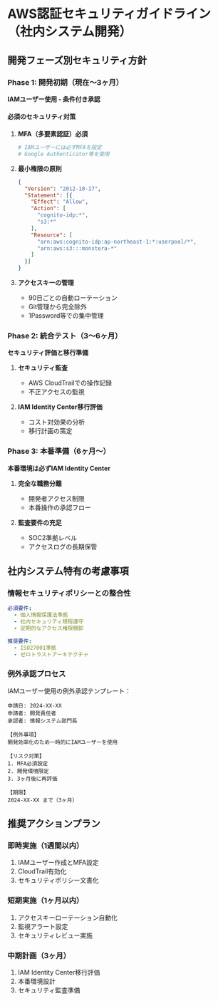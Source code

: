 # AWS認証セキュリティガイドライン（社内システム開発）

## 開発フェーズ別セキュリティ方針

### Phase 1: 開発初期（現在〜3ヶ月）
**IAMユーザー使用 - 条件付き承認**

#### 必須のセキュリティ対策
1. **MFA（多要素認証）必須**
   ```bash
   # IAMユーザーには必ずMFAを設定
   # Google Authenticator等を使用
   ```

2. **最小権限の原則**
   ```json
   {
     "Version": "2012-10-17",
     "Statement": [{
       "Effect": "Allow",
       "Action": [
         "cognito-idp:*",
         "s3:*"
       ],
       "Resource": [
         "arn:aws:cognito-idp:ap-northeast-1:*:userpool/*",
         "arn:aws:s3:::monstera-*"
       ]
     }]
   }
   ```

3. **アクセスキーの管理**
   - 90日ごとの自動ローテーション
   - Git管理から完全除外
   - 1Password等での集中管理

### Phase 2: 統合テスト（3〜6ヶ月）
**セキュリティ評価と移行準備**

1. **セキュリティ監査**
   - AWS CloudTrailでの操作記録
   - 不正アクセスの監視

2. **IAM Identity Center移行評価**
   - コスト対効果の分析
   - 移行計画の策定

### Phase 3: 本番準備（6ヶ月〜）
**本番環境は必ずIAM Identity Center**

1. **完全な職務分離**
   - 開発者アクセス制限
   - 本番操作の承認フロー

2. **監査要件の充足**
   - SOC2準拠レベル
   - アクセスログの長期保管

## 社内システム特有の考慮事項

### 情報セキュリティポリシーとの整合性
```yaml
必須要件:
  - 個人情報保護法準拠
  - 社内セキュリティ規程遵守
  - 定期的なアクセス権限棚卸

推奨要件:
  - ISO27001準拠
  - ゼロトラストアーキテクチャ
```

### 例外承認プロセス
IAMユーザー使用の例外承認テンプレート：

```
申請日: 2024-XX-XX
申請者: 開発責任者
承認者: 情報システム部門長

【例外事項】
開発効率化のため一時的にIAMユーザーを使用

【リスク対策】
1. MFA必須設定
2. 開発環境限定
3. 3ヶ月後に再評価

【期限】
2024-XX-XX まで（3ヶ月）
```

## 推奨アクションプラン

### 即時実施（1週間以内）
1. IAMユーザー作成とMFA設定
2. CloudTrail有効化
3. セキュリティポリシー文書化

### 短期実施（1ヶ月以内）
1. アクセスキーローテーション自動化
2. 監視アラート設定
3. セキュリティレビュー実施

### 中期計画（3ヶ月）
1. IAM Identity Center移行評価
2. 本番環境設計
3. セキュリティ監査準備